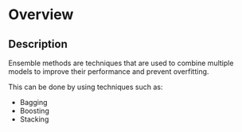 # Overview

## Description

Ensemble methods are techniques that are used to combine multiple models to improve their performance and prevent overfitting.

This can be done by using techniques such as:

- Bagging
- Boosting
- Stacking
